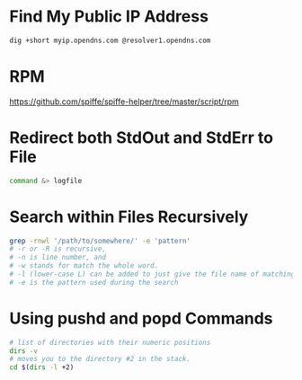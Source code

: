 # Find My Public IP Address

```bash
dig +short myip.opendns.com @resolver1.opendns.com
```

# RPM

https://github.com/spiffe/spiffe-helper/tree/master/script/rpm

# Redirect both StdOut and StdErr to File

```bash
command &> logfile
```

# Search within Files Recursively

```bash
grep -rnwl '/path/to/somewhere/' -e 'pattern'
# -r or -R is recursive,
# -n is line number, and
# -w stands for match the whole word.
# -l (lower-case L) can be added to just give the file name of matching files.
# -e is the pattern used during the search
```

# Using pushd and popd Commands
```bash
# list of directories with their numeric positions
dirs -v
# moves you to the directory #2 in the stack.
cd $(dirs -l +2)
```
